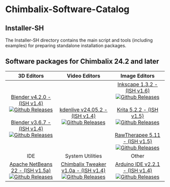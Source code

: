 # Chimbalix-Software-Catalog

## Installer-SH
The Installer-SH directory contains the main script and tools (including examples) for preparing standalone installation packages.

## Software packages for Chimbalix 24.2 and later

| 3D Editors | Video Editors | Image Editors |
|:-:|:-:|:-:|
| [Blender v4.2.0 - (ISH v1.4)](https://github.com/Shedou/Chimbalix-Software-Catalog/releases/tag/blender420)<br>[![Github Releases](https://img.shields.io/github/downloads/Shedou/Chimbalix-Software-Catalog/blender420/total.svg)](https://github.com/Shedou/Chimbalix-Software-Catalog/releases/tag/blender420)<br><br>[Blender v3.6.7 - (ISH v1.4)](https://github.com/Shedou/Chimbalix-Software-Catalog/releases/tag/blender367)<br>[![Github Releases](https://img.shields.io/github/downloads/Shedou/Chimbalix-Software-Catalog/blender367/total.svg)](https://github.com/Shedou/Chimbalix-Software-Catalog/releases/tag/blender367) | [kdenlive v24.05.2 - (ISH v1.4)](https://github.com/Shedou/Chimbalix-Software-Catalog/releases/tag/kdenlive24052)<br>[![Github Releases](https://img.shields.io/github/downloads/Shedou/Chimbalix-Software-Catalog/kdenlive24052/total.svg)](https://github.com/Shedou/Chimbalix-Software-Catalog/releases/tag/kdenlive24052) | [Inkscape 1.3.2 - (ISH v1.6)](https://github.com/Shedou/Chimbalix-Software-Catalog/releases/tag/Inkscape132)<br>[![Github Releases](https://img.shields.io/github/downloads/Shedou/Chimbalix-Software-Catalog/Inkscape132/total.svg)](https://github.com/Shedou/Chimbalix-Software-Catalog/releases/tag/Inkscape132)<br><br>[Krita 5.2.2 - (ISH v1.5)](https://github.com/Shedou/Chimbalix-Software-Catalog/releases/tag/krita522)<br>[![Github Releases](https://img.shields.io/github/downloads/Shedou/Chimbalix-Software-Catalog/krita522/total.svg)](https://github.com/Shedou/Chimbalix-Software-Catalog/releases/tag/krita522)<br><br>[RawTherapee 5.11 - (ISH v1.5)](https://github.com/Shedou/Chimbalix-Software-Catalog/releases/tag/rawtherapee511)<br>[![Github Releases](https://img.shields.io/github/downloads/Shedou/Chimbalix-Software-Catalog/rawtherapee511/total.svg)](https://github.com/Shedou/Chimbalix-Software-Catalog/releases/tag/rawtherapee511) |
| IDE | System Utilities | Other |
| [Apache NetBeans 22 - (ISH v1.5a)](https://github.com/Shedou/Chimbalix-Software-Catalog/releases/tag/apache_netbeans22)<br>[![Github Releases](https://img.shields.io/github/downloads/Shedou/Chimbalix-Software-Catalog/apache_netbeans22/total.svg)](https://github.com/Shedou/Chimbalix-Software-Catalog/releases/tag/apache_netbeans22) | [Chimbalix Tweaker v1.0a - (ISH v1.4)](https://github.com/Shedou/Chimbalix-Tweaker/releases/tag/ctweaker_v10a)<br>[![Github Releases](https://img.shields.io/github/downloads/Shedou/Chimbalix-Tweaker/ctweaker_v10a/total.svg)](https://github.com/Shedou/Chimbalix-Tweaker/releases/tag/ctweaker_v10a) | [Arduino IDE v2.2.1 - (ISH v1.4)](https://github.com/Shedou/Chimbalix-Software-Catalog/releases/tag/arduino221)<br>[![Github Releases](https://img.shields.io/github/downloads/Shedou/Chimbalix-Software-Catalog/arduino221/total.svg)](https://github.com/Shedou/Chimbalix-Software-Catalog/releases/tag/arduino221) |

